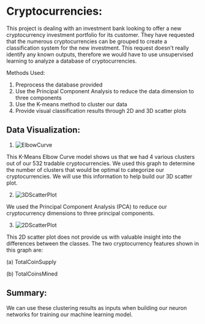 # Cryptocurrencies: 

This project is dealing with an investment bank looking to offer a new cryptocurrency investment portfolio for its customer. They have requested that the numerous cryptocurrencies can be grouped to create a classification system for the new investment. This request doesn't really identify any known outputs, therefore we would have to use unsupervised learning to analyze a database of cryptocurrencies. 

Methods Used:
1. Preprocess the database provided
2. Use the Principal Component Analysis to reduce the data dimension to three components
3. Use the K-means method to cluster our data
4. Provide visual classification results through 2D and 3D scatter plots


## Data Visualization: 


1. ![ElbowCurve](https://i.ibb.co/Kx3q63X/K-Means-Elbow-Curve.png) 

This K-Means Elbow Curve model shows us that we had 4 various clusters out of our 532 tradable cryptocurrencies. We used this graph to determine the  number of clusters that would be optimal to categorize our cryptocurrencies. We will use this information to help build our 3D scatter plot. 


2. ![3DScatterPlot](https://i.ibb.co/7C1HdLt/3-D-Scatter-Plot.png)

We used the Principal Component Analysis (PCA) to reduce our cryptocurrency dimensions to three principal components. 

3. ![2DScatterPlot](https://i.ibb.co/BwT1sjX/Tradable.png)

This 2D scatter plot does not provide us with valuable insight into the differences between the classes. The two cryptocurrency features shown in this graph are:

(a) TotalCoinSupply

(b) TotalCoinsMined

## Summary:
We can use these clustering results as inputs when building our neuron networks for training our machine learning model. 

